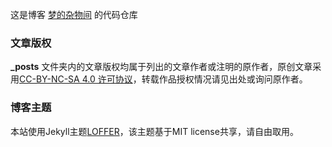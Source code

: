 这是博客 [梦的杂物间](http://mo.b-hu.org/) 的代码仓库

### 文章版权

**_posts** 文件夹内的文章版权均属于列出的文章作者或注明的原作者，原创文章采用[CC-BY-NC-SA 4.0 许可协议](https://creativecommons.org/licenses/by-nc-sa/4.0/deed.zh)，转载作品授权情况请见出处或询问原作者。

### 博客主题

本站使用Jekyll主题[LOFFER](https://fromendworld.github.io/LOFFER/)，该主题基于MIT license共享，请自由取用。
